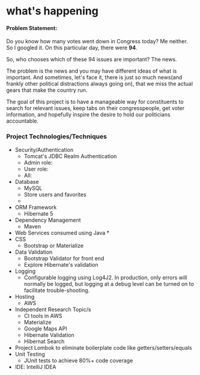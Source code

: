 # what's happening

#### Problem Statement:

Do you know how many votes went down in Congress today? Me neither.
So I googled it. On this particular day, there were <b>94</b>.

So, who chooses which of these 94 issues are important? The news.

The problem is the news and you may have different ideas of
what is important. And sometimes, let's face it, there is just
so much news(and frankly other political distractions always going on),
that we miss the actual gears that make the country run.

The goal of this project is to have a manageable way for
constituents to search for relevant issues, keep tabs on
their congresspeople, get voter information, and hopefully
inspire the desire to hold our politicians accountable.

### Project Technologies/Techniques 

* Security/Authentication
  * Tomcat's JDBC Realm Authentication
  * Admin role: 
  * User role: 
  * All:
* Database
  * MySQL
  * Store users and favorites
  * 
* ORM Framework
  * Hibernate 5
* Dependency Management
  * Maven
* Web Services consumed using Java
  * 
* CSS 
  * Bootstrap or Materialize
* Data Validation
  * Bootstrap Validator for front end
  * Explore Hibernate's validation
* Logging
  * Configurable logging using Log4J2. In production, only errors will normally be logged, but logging at a debug level can be turned on to facilitate trouble-shooting. 
* Hosting
  * AWS
* Independent Research Topic/s
  * CI tools in AWS
  * Materialize
  * Google Maps API
  * Hibernate Validation
  * Hibernat Search
* Project Lombok to eliminate boilerplate code like getters/setters/equals
* Unit Testing
  * JUnit tests to achieve 80%+ code coverage 
* IDE: IntelliJ IDEA

